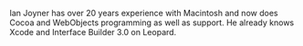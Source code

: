 

Ian Joyner has over 20 years experience with Macintosh and now does Cocoa and WebObjects programming as well as support. He already knows Xcode and Interface Builder 3.0 on Leopard.
